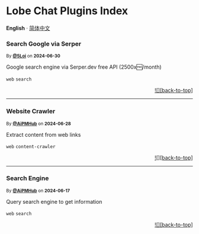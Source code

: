 <h1>Lobe Chat Plugins Index</h1>

**English** · [简体中文](./README.zh-CN.md)<!-- AWESOME PLUGINS --> 

### Search Google via Serper

<sup>By **[@5Loi](https://www.5loi.com)** on **2024-06-30**</sup>

Google search engine via Serper.dev free API (2500x🆓/month)

`web` `search`

<div align="right">

[![][back-to-top]](#readme-top)

</div>

---

### Website Crawler

<sup>By **[@AiPMHub](https://github.com/aipmhub/chat-plugin-web-crawler)** on **2024-06-28**</sup>

Extract content from web links

`web` `content-crawler`

<div align="right">

[![][back-to-top]](#readme-top)

</div>

---

### Search Engine

<sup>By **[@AiPMHub](https://github.com/aipmhub/chat-plugin-search-engine)** on **2024-06-17**</sup>

Query search engine to get information

`web` `search`

<div align="right">

[![][back-to-top]](#readme-top)

</div>

 